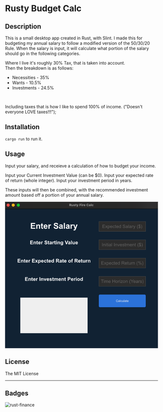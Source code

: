 # Rusty Budget Calc

## Description

This is a small desktop app created in Rust, with Slint. 
I made this for budgeting my annual salary to follow a modified version of the 50/30/20 Rule.
When the salary is input, it will calculate what portion of the salary should go in the following categories.

Where I live it's roughly 30% Tax, that is taken into account. <br />
Then the breakdown is as follows:
- Necessities - 35%
- Wants       - 10.5%
- Investments - 24.5%

<br />

Including taxes that is how I like to spend 100% of income. ("Doesn't everyone LOVE taxes!!!");

## Installation

`cargo run` to run it.

## Usage

Input your salary, and receieve a calculation of how to budget your income.

Input your Current Investment Value (can be $0).
Input your expected rate of return (whole integer).
Input your investment period in years.

These inputs will then be combined, with the recommended investment amount based off a portion of your annual salary.

![Alt text](assets/program-photo.png "Photo of Rust Budget Calculator")

## License

The MIT License

---

## Badges

![rust-finance](https://img.shields.io/github/languages/top/parsTroy/rust-finance)

[comment]: <## Tests> 
